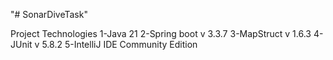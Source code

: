 "# SonarDiveTask" 

Project Technologies
1-Java 21         2-Spring boot v 3.3.7                     3-MapStruct v 1.6.3                 4-JUnit v 5.8.2                   5-IntelliJ IDE Community Edition

